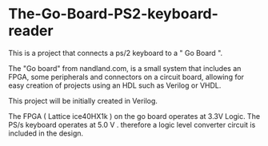 # The-Go-Board-PS2-keyboard-reader
 This is a project that connects a ps/2 keyboard to a " Go Board ".

 The "Go board" from nandland.com, is a small system that includes an FPGA, some peripherals and connectors on a circuit board,  allowing for easy creation of projects using an HDL such as Verilog or VHDL.

 This project will be initially created in Verilog. 
 
 
 The FPGA ( Lattice ice40HX1k ) on the go board operates at 3.3V Logic.
 The PS/s keyboard operates at 5.0 V .
  therefore a logic level converter circuit is included in the design.
  


